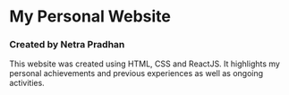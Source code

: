 # My Personal Website
### Created by Netra Pradhan

This website was created using HTML, CSS and ReactJS. It highlights my personal achievements and previous experiences as well as ongoing activities.